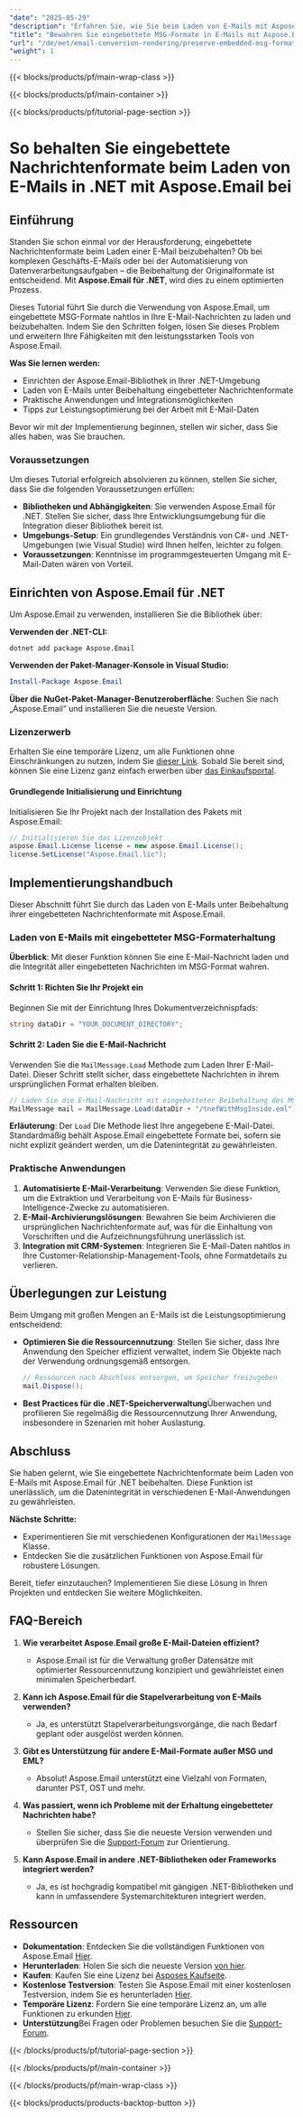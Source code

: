 ```yaml
---
"date": "2025-05-29"
"description": "Erfahren Sie, wie Sie beim Laden von E-Mails mit Aspose.Email für .NET eingebettete Nachrichtenformate beibehalten und so die Datenintegrität und nahtlose Integration in Ihre Anwendungen sicherstellen."
"title": "Bewahren Sie eingebettete MSG-Formate in E-Mails mit Aspose.Email für .NET"
"url": "/de/net/email-conversion-rendering/preserve-embedded-msg-formats-aspose-email-net/"
"weight": 1
---
```


{{< blocks/products/pf/main-wrap-class >}}

{{< blocks/products/pf/main-container >}}

{{< blocks/products/pf/tutorial-page-section >}}
# So behalten Sie eingebettete Nachrichtenformate beim Laden von E-Mails in .NET mit Aspose.Email bei

## Einführung

Standen Sie schon einmal vor der Herausforderung, eingebettete Nachrichtenformate beim Laden einer E-Mail beizubehalten? Ob bei komplexen Geschäfts-E-Mails oder bei der Automatisierung von Datenverarbeitungsaufgaben – die Beibehaltung der Originalformate ist entscheidend. Mit **Aspose.Email für .NET**, wird dies zu einem optimierten Prozess.

Dieses Tutorial führt Sie durch die Verwendung von Aspose.Email, um eingebettete MSG-Formate nahtlos in Ihre E-Mail-Nachrichten zu laden und beizubehalten. Indem Sie den Schritten folgen, lösen Sie dieses Problem und erweitern Ihre Fähigkeiten mit den leistungsstarken Tools von Aspose.Email.

**Was Sie lernen werden:**
- Einrichten der Aspose.Email-Bibliothek in Ihrer .NET-Umgebung
- Laden von E-Mails unter Beibehaltung eingebetteter Nachrichtenformate
- Praktische Anwendungen und Integrationsmöglichkeiten
- Tipps zur Leistungsoptimierung bei der Arbeit mit E-Mail-Daten

Bevor wir mit der Implementierung beginnen, stellen wir sicher, dass Sie alles haben, was Sie brauchen.

### Voraussetzungen

Um dieses Tutorial erfolgreich absolvieren zu können, stellen Sie sicher, dass Sie die folgenden Voraussetzungen erfüllen:
- **Bibliotheken und Abhängigkeiten**: Sie verwenden Aspose.Email für .NET. Stellen Sie sicher, dass Ihre Entwicklungsumgebung für die Integration dieser Bibliothek bereit ist.
- **Umgebungs-Setup**: Ein grundlegendes Verständnis von C#- und .NET-Umgebungen (wie Visual Studio) wird Ihnen helfen, leichter zu folgen.
- **Voraussetzungen**: Kenntnisse im programmgesteuerten Umgang mit E-Mail-Daten wären von Vorteil.

## Einrichten von Aspose.Email für .NET

Um Aspose.Email zu verwenden, installieren Sie die Bibliothek über:

**Verwenden der .NET-CLI:**
```shell
dotnet add package Aspose.Email
```

**Verwenden der Paket-Manager-Konsole in Visual Studio:**
```powershell
Install-Package Aspose.Email
```

**Über die NuGet-Paket-Manager-Benutzeroberfläche**: Suchen Sie nach „Aspose.Email“ und installieren Sie die neueste Version.

### Lizenzerwerb

Erhalten Sie eine temporäre Lizenz, um alle Funktionen ohne Einschränkungen zu nutzen, indem Sie [dieser Link](https://purchase.aspose.com/temporary-license/). Sobald Sie bereit sind, können Sie eine Lizenz ganz einfach erwerben über [das Einkaufsportal](https://purchase.aspose.com/buy).

#### Grundlegende Initialisierung und Einrichtung

Initialisieren Sie Ihr Projekt nach der Installation des Pakets mit Aspose.Email:

```csharp
// Initialisieren Sie das Lizenzobjekt
aspose.Email.License license = new aspose.Email.License();
license.SetLicense("Aspose.Email.lic");
```

## Implementierungshandbuch

Dieser Abschnitt führt Sie durch das Laden von E-Mails unter Beibehaltung ihrer eingebetteten Nachrichtenformate mit Aspose.Email.

### Laden von E-Mails mit eingebetteter MSG-Formaterhaltung

**Überblick**: Mit dieser Funktion können Sie eine E-Mail-Nachricht laden und die Integrität aller eingebetteten Nachrichten im MSG-Format wahren.

#### Schritt 1: Richten Sie Ihr Projekt ein

Beginnen Sie mit der Einrichtung Ihres Dokumentverzeichnispfads:

```csharp
string dataDir = "YOUR_DOCUMENT_DIRECTORY";
```

#### Schritt 2: Laden Sie die E-Mail-Nachricht

Verwenden Sie die `MailMessage.Load` Methode zum Laden Ihrer E-Mail-Datei. Dieser Schritt stellt sicher, dass eingebettete Nachrichten in ihrem ursprünglichen Format erhalten bleiben.

```csharp
// Laden Sie die E-Mail-Nachricht mit eingebetteter Beibehaltung des MSG-Formats
MailMessage mail = MailMessage.Load(dataDir + "/tnefWithMsgInside.eml");
```

**Erläuterung**: Der `Load` Die Methode liest Ihre angegebene E-Mail-Datei. Standardmäßig behält Aspose.Email eingebettete Formate bei, sofern sie nicht explizit geändert werden, um die Datenintegrität zu gewährleisten.

### Praktische Anwendungen

1. **Automatisierte E-Mail-Verarbeitung**: Verwenden Sie diese Funktion, um die Extraktion und Verarbeitung von E-Mails für Business-Intelligence-Zwecke zu automatisieren.
2. **E-Mail-Archivierungslösungen**: Bewahren Sie beim Archivieren die ursprünglichen Nachrichtenformate auf, was für die Einhaltung von Vorschriften und die Aufzeichnungsführung unerlässlich ist.
3. **Integration mit CRM-Systemen**: Integrieren Sie E-Mail-Daten nahtlos in Ihre Customer-Relationship-Management-Tools, ohne Formatdetails zu verlieren.

## Überlegungen zur Leistung

Beim Umgang mit großen Mengen an E-Mails ist die Leistungsoptimierung entscheidend:

- **Optimieren Sie die Ressourcennutzung**: Stellen Sie sicher, dass Ihre Anwendung den Speicher effizient verwaltet, indem Sie Objekte nach der Verwendung ordnungsgemäß entsorgen.
  
  ```csharp
  // Ressourcen nach Abschluss entsorgen, um Speicher freizugeben
  mail.Dispose();
  ```

- **Best Practices für die .NET-Speicherverwaltung**Überwachen und profilieren Sie regelmäßig die Ressourcennutzung Ihrer Anwendung, insbesondere in Szenarien mit hoher Auslastung.

## Abschluss

Sie haben gelernt, wie Sie eingebettete Nachrichtenformate beim Laden von E-Mails mit Aspose.Email für .NET beibehalten. Diese Funktion ist unerlässlich, um die Datenintegrität in verschiedenen E-Mail-Anwendungen zu gewährleisten. 

**Nächste Schritte:**
- Experimentieren Sie mit verschiedenen Konfigurationen der `MailMessage` Klasse.
- Entdecken Sie die zusätzlichen Funktionen von Aspose.Email für robustere Lösungen.

Bereit, tiefer einzutauchen? Implementieren Sie diese Lösung in Ihren Projekten und entdecken Sie weitere Möglichkeiten.

## FAQ-Bereich

1. **Wie verarbeitet Aspose.Email große E-Mail-Dateien effizient?**
   - Aspose.Email ist für die Verwaltung großer Datensätze mit optimierter Ressourcennutzung konzipiert und gewährleistet einen minimalen Speicherbedarf.

2. **Kann ich Aspose.Email für die Stapelverarbeitung von E-Mails verwenden?**
   - Ja, es unterstützt Stapelverarbeitungsvorgänge, die nach Bedarf geplant oder ausgelöst werden können.

3. **Gibt es Unterstützung für andere E-Mail-Formate außer MSG und EML?**
   - Absolut! Aspose.Email unterstützt eine Vielzahl von Formaten, darunter PST, OST und mehr.

4. **Was passiert, wenn ich Probleme mit der Erhaltung eingebetteter Nachrichten habe?**
   - Stellen Sie sicher, dass Sie die neueste Version verwenden und überprüfen Sie die [Support-Forum](https://forum.aspose.com/c/email/10) zur Orientierung.

5. **Kann Aspose.Email in andere .NET-Bibliotheken oder Frameworks integriert werden?**
   - Ja, es ist hochgradig kompatibel mit gängigen .NET-Bibliotheken und kann in umfassendere Systemarchitekturen integriert werden.

## Ressourcen

- **Dokumentation**: Entdecken Sie die vollständigen Funktionen von Aspose.Email [Hier](https://reference.aspose.com/email/net/).
- **Herunterladen**: Holen Sie sich die neueste Version [von hier](https://releases.aspose.com/email/net/).
- **Kaufen**: Kaufen Sie eine Lizenz bei [Asposes Kaufseite](https://purchase.aspose.com/buy).
- **Kostenlose Testversion**: Testen Sie Aspose.Email mit einer kostenlosen Testversion, indem Sie es herunterladen [Hier](https://releases.aspose.com/email/net/).
- **Temporäre Lizenz**: Fordern Sie eine temporäre Lizenz an, um alle Funktionen zu erkunden [Hier](https://purchase.aspose.com/temporary-license/).
- **Unterstützung**Bei Fragen oder Problemen besuchen Sie die [Support-Forum](https://forum.aspose.com/c/email/10).

{{< /blocks/products/pf/tutorial-page-section >}}

{{< /blocks/products/pf/main-container >}}

{{< /blocks/products/pf/main-wrap-class >}}

{{< blocks/products/products-backtop-button >}}